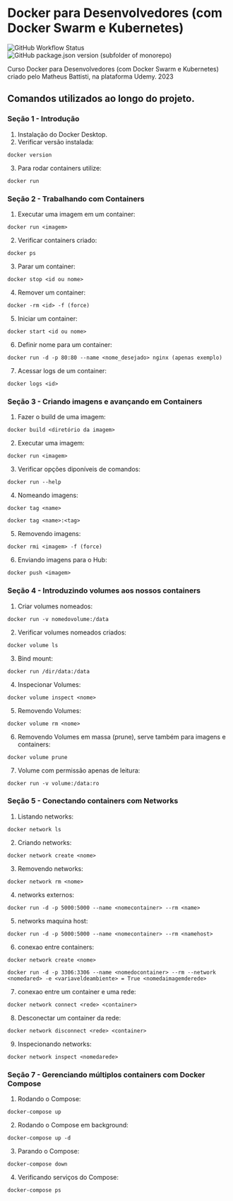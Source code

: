 # Docker para Desenvolvedores (com Docker Swarm e Kubernetes)
![GitHub Workflow Status](https://github.com/FabianaTavares/curso-docker-devs/workflows/Gerador%20de%20CHANGELOG/badge.svg)
![GitHub package.json version (subfolder of monorepo)](https://img.shields.io/github/package-json/v/FabianaTavares/curso-docker-devs?color=blue)

Curso Docker para Desenvolvedores (com Docker Swarm e Kubernetes) criado pelo Matheus Battisti, na plataforma Udemy. 2023

## Comandos utilizados ao longo do projeto.

### Seção 1 - Introdução

1. Instalação do Docker Desktop.
2. Verificar versão instalada:

```
docker version
```

3. Para rodar containers utilize:

```
docker run
```

### Seção 2 - Trabalhando com Containers

1. Executar uma imagem em um container:

```
docker run <imagem>
```

2. Verificar containers criado:

```
docker ps
```

3. Parar um container:

```
docker stop <id ou nome>
```

4. Remover um container:

```
docker -rm <id> -f (force)
```

5. Iniciar um container:

```
docker start <id ou nome>
```

6. Definir nome para um container:

```
docker run -d -p 80:80 --name <nome_desejado> nginx (apenas exemplo)
```

7. Acessar logs de um container:

```
docker logs <id>
```

### Seção 3 - Criando imagens e avançando em Containers

1. Fazer o build de uma imagem:

```
docker build <diretório da imagem>
```

2. Executar uma imagem:

```
docker run <imagem>
```

3. Verificar opções diponíveis de comandos:

```
docker run --help
```

4. Nomeando imagens:

```
docker tag <name>
```

```
docker tag <name>:<tag>
```

5. Removendo imagens:

```
docker rmi <imagem> -f (force)
```

6. Enviando imagens para o Hub:

```
docker push <imagem>
```

### Seção 4 - Introduzindo volumes aos nossos containers

1. Criar volumes nomeados:

```
docker run -v nomedovolume:/data
```

2. Verificar volumes nomeados criados:

```
docker volume ls
```

3. Bind mount:

```
docker run /dir/data:/data
```

4. Inspecionar Volumes:

```
docker volume inspect <nome>
```

5. Removendo Volumes:

```
docker volume rm <nome>
```

6. Removendo Volumes em massa (prune), serve também para imagens e containers:

```
docker volume prune
```

7. Volume com permissão apenas de leitura:

```
docker run -v volume:/data:ro
```

### Seção 5 - Conectando containers com Networks

1. Listando networks:

```
docker network ls
```

2. Criando networks:

```
docker network create <nome>
```

3. Removendo networks:

```
docker network rm <nome>
```

4. networks externos:

```
docker run -d -p 5000:5000 --name <nomecontainer> --rm <name>
```

5. networks maquina host:

```
docker run -d -p 5000:5000 --name <nomecontainer> --rm <namehost>
```

6. conexao entre containers:

```
docker network create <nome>
```

```
docker run -d -p 3306:3306 --name <nomedocontainer> --rm --network <nomedared> -e <variaveldeambiente> = True <nomedaimagemderede>
```

7. conexao entre um container e uma rede:

```
docker network connect <rede> <container>
```

8. Desconectar um container da rede:

```
docker network disconnect <rede> <container>
```

9. Inspecionando networks:

```
docker network inspect <nomedarede>
```


### Seção 7 - Gerenciando múltiplos containers com Docker Compose

1. Rodando o Compose:

```
docker-compose up
```

2. Rodando o Compose em background:

```
docker-compose up -d
```


3. Parando o Compose:

```
docker-compose down
```

4. Verificando serviços do Compose:

```
docker-compose ps
```